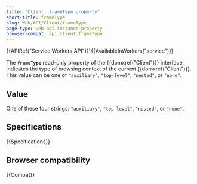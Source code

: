 ```yaml
---
title: "Client: frameType property"
short-title: frameType
slug: Web/API/Client/frameType
page-type: web-api-instance-property
browser-compat: api.Client.frameType
---
```


{{APIRef("Service Workers API")}}{{AvailableInWorkers("service")}}

The **`frameType`** read-only property of the {{domxref("Client")}} interface indicates the type of browsing context of the current {{domxref("Client")}}. This value can be one of `"auxiliary"`, `"top-level"`, `"nested"`, or `"none"`.

## Value

One of these four strings: `"auxiliary"`, `"top-level"`, `"nested"`, or `"none"`.

## Specifications

{{Specifications}}

## Browser compatibility

{{Compat}}

